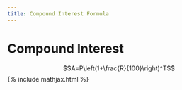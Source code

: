 ```yaml
---
title: Compound Interest Formula
---
```

# Compound Interest
$$A=P\left(1+\frac{R}{100}\right)^T$$
{% include mathjax.html %}
